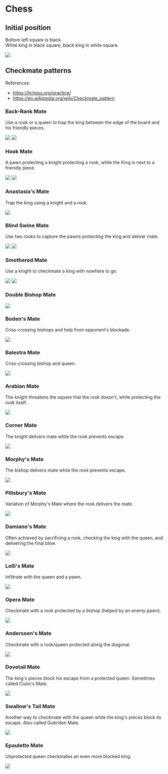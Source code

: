 # Chess

## Initial position
Bottom left square is black.  
White king in black square, black king in white square.

![](http://www.fen-to-image.com/image/30/single/coords/rnbqkbnr/pppppppp/8/8/8/8/PPPPPPPP/RNBQKBNR)

## Checkmate patterns

References:
- https://lichess.org/practice/
- https://en.wikipedia.org/wiki/Checkmate_pattern

### Back-Rank Mate

Use a rook or a queen to trap the king between the edge of the board and his friendly pieces.

![](http://www.fen-to-image.com/image/30/single/4R1k1/5ppp/8/8/8/8/8/6K1)
![](http://www.fen-to-image.com/image/30/single/5R1k/6pp/8/8/8/8/8/6K1)

### Hook Mate

A pawn protecting a knight protecting a rook, while the King is next to a friendly piece.

![](http://www.fen-to-image.com/image/30/single/4R3/4kp2/5N2/4P3/8/8/8/6K1)
![](http://www.fen-to-image.com/image/30/single/4R3/4kp2/3p1N2/6P2/8/8/8/6K1)

### Anastasia's Mate

Trap the king using a knight and a rook.

![](http://www.fen-to-image.com/image/30/single/5r2/4Nppk/8/7R/8/8/8/6K1)

### Blind Swine Mate

Use two rooks to capture the pawns protecting the king and deliver mate.

![](http://www.fen-to-image.com/image/30/single/5rk1/RR4pp/8/8/8/8/8/6K1)
![](http://www.fen-to-image.com/image/30/single/5rk1/6RR/8/8/8/8/8/6K1)

### Smothered Mate

Use a knight to checkmate a king with nowhere to go.

![](http://www.fen-to-image.com/image/30/single/6rk/5Npp/8/8/8/8/8/6K1)
![](http://www.fen-to-image.com/image/30/single/5rkr/4Nppp/8/8/8/8/8/6K1)

### Double Bishop Mate
![](http://www.fen-to-image.com/image/30/single/7k/7p/4B3/4B3/8/8/8/6K1)

### Boden's Mate

Criss-crossing bishops and help from opponent's blockade.

![](http://www.fen-to-image.com/image/30/single/2kr4/3p4/B7/8/5B2/8/8/6K1)

### Balestra Mate

Criss-crossing bishop and queen.

![](http://www.fen-to-image.com/image/30/single/5k2/8/3B2Q1/8/8/8/8/6K1)

### Arabian Mate

The knight threatens the square that the rook doesn't, while protecting the rook itself.

![](http://www.fen-to-image.com/image/30/single/7k/7R/5N2/8/8/8/8/6K1)

### Corner Mate

The knight delivers mate while the rook prevents escape.

![](http://www.fen-to-image.com/image/30/single/7k/5N1p/8/8/8/8/8/6RK)

### Morphy's Mate

The bishop delivers mate while the rook prevents escape.

![](http://www.fen-to-image.com/image/30/single/7k/7p/5B2/8/8/8/8/6RK)

### Pillsbury's Mate

Variation of Morphy's Mate where the rook delivers the mate.

![](http://www.fen-to-image.com/image/30/single/5rk1/5p1p/5B2/8/8/8/8/6RK)

### Damiano's Mate

Often achieved by sacrificing a rook, checking the king with the queen, and delivering the final blow.

![](http://www.fen-to-image.com/image/30/single/5rk1/6pQ/6P1/8/8/8/8/6K1)

### Lolli's Mate

Infiltrate with the queen and a pawn.

![](http://www.fen-to-image.com/image/30/single/6k1/5pQ1/5Pp1/8/8/8/8/6K1)

### Opera Mate

Checkmate with a rook protected by a bishop (helped by an enemy pawn).

![](http://www.fen-to-image.com/image/30/single/3Rk3/5p2/8/6B1/8/8/8/6K1)

### Anderssen's Mate

Checkmate with a rook/queen protected along the diagonal.

![](http://www.fen-to-image.com/image/30/single/6kR/6P1/5K2/8/8/8/8/8)

### Dovetail Mate

The king's pieces block his escape from a protected queen. Sometimes called Cozio's Mate.

![](http://www.fen-to-image.com/image/30/single/1r6/pk6/2Q5/3P4/8/8/8/6K1)

### Swallow's Tail Mate

Another way to checkmate with the queen while the king's pieces block its escape. Also called Guéridon Mate.

![](http://www.fen-to-image.com/image/30/single/3r1r/4k3/R3Q3/8/8/8/8/6K1)

### Epaulette Mate

Unprotected queen checkmates an even more blocked king.

![](http://www.fen-to-image.com/image/30/single/3rkr/8/4Q3/8/8/8/8/6K1)

